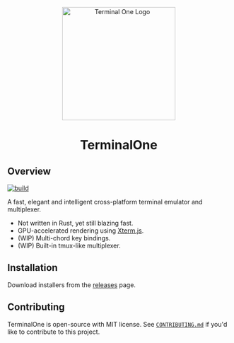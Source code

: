 <p align="center">
    <img width="256" alt="Terminal One Logo" src="https://github.com/kunchenguid/TerminalOne/blob/main/apps/app/assets/icon.png?raw=true">
</p>

<h1 align="center">TerminalOne</h1>

## Overview

[![build](https://github.com/kunchenguid/TerminalOne/actions/workflows/build.yml/badge.svg)](https://github.com/kunchenguid/TerminalOne/actions/workflows/build.yml)

A fast, elegant and intelligent cross-platform terminal emulator and multiplexer.
* Not written in Rust, yet still blazing fast.
* GPU-accelerated rendering using [Xterm.js](https://xtermjs.org/).
* (WIP) Multi-chord key bindings.
* (WIP) Built-in tmux-like multiplexer.

## Installation

Download installers from the [releases](https://github.com/kunchenguid/TerminalOne/releases) page.

## Contributing

TerminalOne is open-source with MIT license. See [`CONTRIBUTING.md`](CONTRIBUTING.md) if you'd like to contribute to this project.


